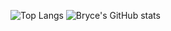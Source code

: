 ![Top Langs](https://github-readme-stats.vercel.app/api/top-langs/?username=btjacobson)
![Bryce's GitHub stats](https://github-readme-stats.vercel.app/api?username=btjacobson&count_private=true&include_all_commits)

<!--
**btjacobson/btjacobson** is a ✨ _special_ ✨ repository because its `README.md` (this file) appears on your GitHub profile.

Here are some ideas to get you started:

- 🔭 I’m currently working on ...
- 🌱 I’m currently learning ...
- 👯 I’m looking to collaborate on ...
- 🤔 I’m looking for help with ...
- 💬 Ask me about ...
- 📫 How to reach me: ...
- 😄 Pronouns: ...
- ⚡ Fun fact: ...
-->
